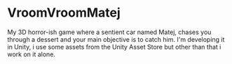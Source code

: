 # VroomVroomMatej
My 3D horror-ish game where a sentient car named Matej, chases you through a dessert and your main objective is to catch him. I'm developing it in Unity, i use some assets from the Unity Asset Store but other than that i work on it alone.
